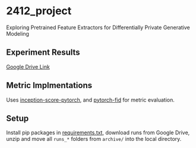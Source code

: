 # 2412_project
Exploring Pretrained Feature Extractors for Differentially Private Generative Modeling

## Experiment Results
[Google Drive Link](https://drive.google.com/file/d/1nR0wDjarNUtH99o7XbLVs1exvMhBTxh9/view?usp=share_link)


## Metric Implmentations
Uses [inception-score-pytorch](https://github.com/sbarratt/inception-score-pytorch), and [pytorch-fid](https://github.com/mseitzer/pytorch-fid) for metric evaluation. 

## Setup

Install pip packages in [requirements.txt](requirements.txt), download runs from Google Drive, unzip and move all ```runs_*``` folders from ```archive/``` into the local directory.